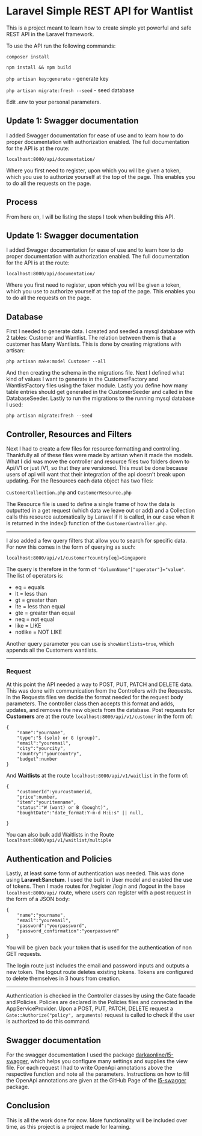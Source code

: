 # Laravel Simple REST API for Wantlist

This is a project meant to learn how to create simple yet powerful and safe REST API in the Laravel framework. 

To use the API run the following commands:

`composer install`

`npm install && npm build`

`php artisan key:generate` - generate key

`php artisan migrate:fresh --seed` - seed database

Edit .env to your personal parameters.

## Update 1: Swagger documentation 
I added Swagger documentation for ease of use and to learn how to do proper documentation with authorization enabled. The full documentation for the API is at the route:

`localhost:8000/api/documentation/`

Where you first need to register, upon which you will be given a token, which you use to authorize yourself at the top of the page. This enables you to do all the requests on the page.  

## Process
From here on, I will be listing the steps I took when building this API.

## Update 1: Swagger documentation 
I added Swagger documentation for ease of use and to learn how to do proper documentation with authorization enabled. The full documentation for the API is at the route:

`localhost:8000/api/documentation/`

Where you first need to register, upon which you will be given a token, which you use to authorize yourself at the top of the page. This enables you to do all the requests on the page.  

## Database
First I needed to generate data. I created and seeded a mysql database with 2 tables: Customer and Wantlist. The relation between them is that a customer has Many Wantlists. This is done by creating migrations with artisan:

`php artisan make:model Customer --all`

And then creating the schema in the migrations file. Next I defined what kind of values I want to generate in the CustomerFactory and WantlistFactory files using the faker module. Lastly you define how many table entries should get generated in the CustomerSeeder and called in the DatabaseSeeder. Lastly to run the migrations to the running mysql database I used: 

`php artisan migrate:fresh --seed`

## Controller, Resources and Filters

Next I had to create a few files for resource formatting and controlling. Thankfully all of these files were made by artisan when it made the models. What I did was move the controller and resource files two folders down to Api/V1 or just /V1, so that they are versioned. This must be done because users of api will want that their integration of the api doesn't break upon updating. For the Resources each data object has two files:

`CustomerCollection.php` and `CustomerResource.php`

The Resource file is used to define a single frame of how the data is outputted in a get request (which data we leave out or add) and a Collection calls this resource automatically by Laravel if it is called, in our case when it is returned in the index() function of the `CustomerController.php`.

---
I also added a few query filters that allow you to search for specific data. For now this comes in the form of querying as such:

`localhost:8000/api/v1/customer?country[eq]=Singapore`

The query is therefore in the form of `"ColumnName"["operator"]="value"`. The list of operators is:
- eq = equals
- lt = less than
- gt = greater than
- lte = less than equal
- gte = greater than equal
- neq = not equal
- like = LIKE
- notlike = NOT LIKE

Another query parameter you can use is `showWantlists=true`, which appends all the Customers wantlists.

---
### Request
At this point the API needed a way to POST, PUT, PATCH and DELETE data. This was done with communication from the Controllers with the Requests. In the Requests files we decide the format needed for the request body parameters. The controller class then accepts this format and adds, updates, and removes the new objects from the database. Post requests for <b>Customers</b> are at the route `localhost:8000/api/v1/customer` in the form of:

```
{
    "name":"yourname",
    "type":"S (solo) or G (group)",
    "email":"youremail",
    "city":"yourcity",
    "country":"yourcountry",
    "budget":number
}
```
And <b>Waitlists</b> at the route `localhost:8000/api/v1/waitlist` in the form of:
```
{
    "customerId":yourcustomerid,
    "price":number,
    "item":"youritemname",
    "status":"W (want) or B (bought)",
    "boughtDate":"date_format:Y-m-d H:i:s" || null,

}
```
You can also bulk add Waitlists in the Route `localhost:8000/api/v1/waitlist/multiple`

## Authentication and Policies
Lastly, at least some form of authentication was needed. This was done using <b>Laravel:Sanctum</b>. I used the built in User model and enabled the use of tokens. Then I made routes for /register /login and /logout in the base `localhost:8000/api/` route, where users can register with a post request in the form of a JSON body:

```
{
    "name":"yourname",
    "email":"youremail",
    "password":"yourpassword",
    "password_confirmation":"yourpassword"
}
```
You will be given back your token that is used for the authentication of non GET requests. 

The login route just includes the email and password inputs and outputs a new token. The logout route deletes existing tokens. Tokens are configured to delete themselves in 3 hours from creation.

---

Authentication is checked in the Controller classes by using the Gate facade and Policies. Policies are declared in the Policies files and connected in the AppServiceProvider. Upon a POST, PUT, PATCH, DELETE request a `Gate::Authorize("policy", arguments)` request is called to check if the user is authorized to do this command.

## Swagger documentation
For the swagger documentation I used the package [darkaonline/l5-swagger](https://github.com/DarkaOnLine/L5-Swagger), which helps you configure many settings and supplies the view file. For each request I had to write OpenApi annotations above the respective function and note all the parameters. Instructions on how to fill the OpenApi annotations are given at the GitHub Page of the [l5-swagger](https://github.com/DarkaOnLine/L5-Swagger) package.

## Conclusion
This is all the work done for now. More functionality will be included over time, as this project is a project made for learning. 

